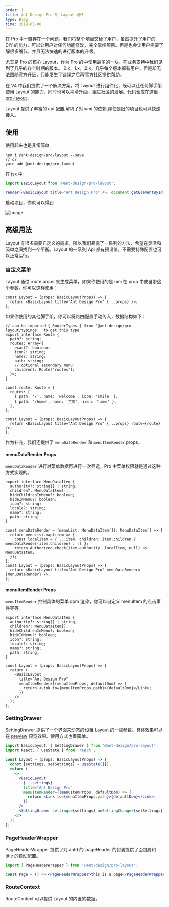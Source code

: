 ```yaml
---
order: 1
title: Ant Design Pro 的 Layout 组件
type: Blog
time: 2019-05-08
---
```


在 Pro 中一直存在一个问题，我们将整个项目交给了用户，虽然提升了用户的 DIY 的能力，可以让用户对任何功能修改，完全掌控项目。但是也会让用户需要了解很多细节。并且无法快速的进行版本的升级。

尤其是 Pro 的核心 Layout，作为 Pro 的中使用最多的一块，在业务支持中我们见到了几乎的各个时期的版本。 0.x，1.x，2.x，几乎每个版本都有用户，但是却无法跟随官方升级，只能发生了错误之后再官方社区提供帮助。

在 V4 中我们提供了一个解决方案。将 Layout 进行组件化，既可以让任何脚手架使用 Layout 的能力，同时也可以平滑升级，跟进社区的发展。代码仓库在这里 [pro-layout](https://github.com/ant-design/ant-design-pro-layout)。

Layout 提供了丰富的 api 配置,解耦了对 umi 的依赖,即使是旧的项目也可以快速接入。

## 使用

使用起来也是非常简单

```shell
npm i @ant-design/pro-layout --save
// or
yarn add @ant-design/pro-layout
```

在 jsx 中:

```jsx
import BasicLayout from '@ant-design/pro-layout';

render(<BasicLayout title="Ant Design Pro" />, document.getElementById('root'));
```

启动项目，你就可以得到

![image](https://user-images.githubusercontent.com/8186664/55930941-276e6580-5c56-11e9-800d-bc284bda4daf.png)

## 高级用法

Layout 有很多需要自定义的需求，所以我们暴露了一系列的方法，希望在灵活和简单之间找到一个平衡。Layout 的一系列 Api 都有预设值，不需要特殊配置也可以正常运行。

### 自定义菜单

Layout 通过 route props 来生成菜单，如果你使用的是 umi 在 prop 中或自带这个参数。你可以这样使用：

```tsx
const Layout = (props: BasicLayoutProps) => {
  return <BasicLayout title="Ant Design Pro" {...props} />;
};
```

如果你使用的其他脚手架，你可以将路由配置手动传入，数据结构如下：

```tsx
// can be imported { RouterTypes } from '@ant-design/pro-layout/typings'  to get this type
export interface Route {
  path?: string;
  routes: Array<{
    exact?: boolean;
    icon?: string;
    name?: string;
    path: string;
    // optional secondary menu
    children?: Route['routes'];
  }>;
}

const route: Route = {
  routes: [
    { path: '/', name: 'welcome', icon: 'smile' },
    { path: '/home', name: '主页', icon: 'home' },
  ],
};

const Layout = (props: BasicLayoutProps) => {
  return <BasicLayout title="Ant Design Pro" {...props} route={route} />;
};
```

作为补充，我们还提供了 `menuDataRender` 和 `menuItemRender` props，

#### menuDataRender Props

`menuDataRender` 进行对菜单数据再进行一次筛选，Pro 中菜单权限就是通过这种方式实现的。

```tsx
export interface MenuDataItem {
  authority?: string[] | string;
  children?: MenuDataItem[];
  hideChildrenInMenu?: boolean;
  hideInMenu?: boolean;
  icon?: string;
  locale?: string;
  name?: string;
  path: string;
}

const menuDataRender = (menuList: MenuDataItem[]): MenuDataItem[] => {
  return menuList.map(item => {
    const localItem = { ...item, children: item.children ? menuDataRender(item.children) : [] };
    return Authorized.check(item.authority, localItem, null) as MenuDataItem;
  });
};
const Layout = (props: BasicLayoutProps) => {
  return <BasicLayout title="Ant Design Pro" menuDataRender={menuDataRender} />;
};
```

#### menuItemRender Props

`menuItemRender` 控制具体的菜单 dom 渲染，你可以自定义 menuItem 的点击事件等等。

```tsx
export interface MenuDataItem {
  authority?: string[] | string;
  children?: MenuDataItem[];
  hideChildrenInMenu?: boolean;
  hideInMenu?: boolean;
  icon?: string;
  locale?: string;
  name?: string;
  path: string;
}

const Layout = (props: BasicLayoutProps) => {
  return (
    <BasicLayout
      title="Ant Design Pro"
      menuItemRender={(menuItemProps, defaultDom) => {
        return <Link to={menuItemProps.path}>{defaultDom}</Link>;
      }}
    />
  );
};
```

### SettingDrawer

SettingDrawer 提供了一个界面来动态的设置 Layout 的一些参数。具体效果可以在 [preview](https://preview.pro.ant.design/) 预览效果。使用方式也很简单。

```jsx
import BasicLayout, { SettingDrawer } from '@ant-design/pro-layout';
import React, { useState } from 'react';

const Layout = (props: BasicLayoutProps) => {
  const [settings, setSettings] = useState({});
  return (
    <>
      <BasicLayout
        {...settings}
        title="Ant Design Pro"
        menuItemRender={(menuItemProps, defaultDom) => {
          return <Link to={menuItemProps.path}>{defaultDom}</Link>;
        }}
      />
      <SettingDrawer settings={settings} onSettingChange={setSettings} />
    </>
  );
};
```

### PageHeaderWrapper

PageHeaderWrapper 提供了对 antd 的 pageHeader 的封装提供了面包屑和 title 的自动配置。

```jsx
import { PageHeaderWrapper } from '@ant-design/pro-layout';

const Page = () => <PageHeaderWrapper>this is a page</PageHeaderWrapper>;
```

### RouteContext

RouteContext 可以提供 Layout 的内置的数据。
